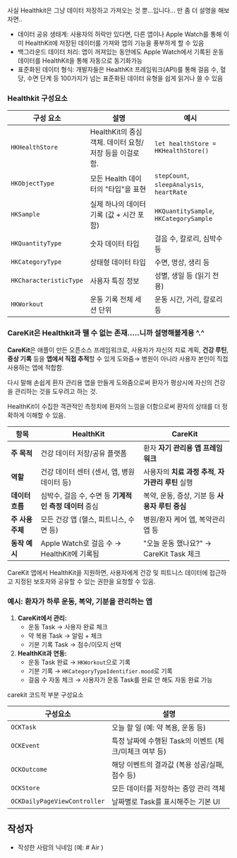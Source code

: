 
사실 Healthkit은 그냥 데이터 저장하고 가져오는 것 뿐...입니다... 만 좀 더 설명을 해보자면..
- 데이터 공유 생태계: 사용자의 허락만 있다면, 다른 앱이나 Apple Watch를 통해 이미 HealthKit에 저장된 데이터를 가져와 앱의 기능을 풍부하게 할 수 있음
- 백그라운드 데이터 처리: 앱이 꺼져있는 동안에도 Apple Watch에서 기록된 운동 데이터를 HealthKit을 통해 자동으로 동기화가능
- 표준화된 데이터 형식: 개발자들은 HealthKit 프레임워크(API)를 통해 걸음 수, 혈당, 수면 단계 등 100가지가 넘는 표준화된 데이터 유형을 쉽게 읽거나 쓸 수 있음

### Healthkit 구성요소

|구성 요소|설명|예시|
|---|---|---|
|`HKHealthStore`|HealthKit의 중심 객체. 데이터 요청/저장 등을 이걸로 함.|`let healthStore = HKHealthStore()`|
|`HKObjectType`|모든 Health 데이터의 "타입"을 표현|`stepCount`, `sleepAnalysis`, `heartRate`|
|`HKSample`|실제 하나의 데이터 기록 (값 + 시간 포함)|`HKQuantitySample`, `HKCategorySample`|
|`HKQuantityType`|숫자 데이터 타입|걸음 수, 칼로리, 심박수 등|
|`HKCategoryType`|상태형 데이터 타입|수면, 명상, 생리 등|
|`HKCharacteristicType`|사용자 특징 정보|성별, 생일 등 (읽기 전용)|
|`HKWorkout`|운동 기록 전체 세션 단위|운동 시간, 거리, 칼로리 등|


### CareKit은 Healthkit과 뗄 수 없는 존재.....니까 설명해볼게용 ^.^


**CareKit**은 애플이 만든 오픈소스 프레임워크로, 사용자가 자신의 치료 계획, **건강 루틴**, **증상 기록** 등을 **앱에서 직접 추적**할 수 있게 도와줌→ 병원이 아니라 사용자 본인이 직접 사용하는 앱에 적합함.

다시 말해 손쉽게 환자 관리용 앱을 만들게 도와줌으로써 환자가 평상시에 자신의 건강을 관리하는 것을 도우려고 하는 것. 

HealthKit이 수집한 객관적인 측정치에 환자의 느낌을 더함으로써 환자의 상태를 더 정확하게 이해할 수 있음.

|항목|**HealthKit**|**CareKit**|
|---|---|---|
|**주 목적**|건강 데이터 저장/공유 플랫폼|환자 **자기 관리용 앱 프레임워크**|
|**역할**|건강 데이터 센터 (센서, 앱, 병원 데이터 등)|사용자의 **치료 과정 추적**, **자가관리 루틴** 실행|
|**데이터 흐름**|심박수, 걸음 수, 수면 등 **기계적인 측정 데이터** 중심|복약, 운동, 증상, 기분 등 **사용자 루틴 중심**|
|**주 사용 주체**|모든 건강 앱 (헬스, 피트니스, 수면 등)|병원/환자 케어 앱, 복약관리 앱 등|
|**동작 예시**|Apple Watch로 걸음 수 → HealthKit에 기록됨|"오늘 운동 했나요?" → CareKit Task 체크|

CareKit 앱에서 HealthKit을 지원하면, 사용자에게 건강 및 피트니스 데이터에 접근하고 지정된 보호자와 공유할 수 있는 권한을 요청할 수 있음.

### 예시: 환자가 **하루 운동, 복약, 기분**을 관리하는 앱

1. **CareKit에서 관리:**
    - 운동 Task → 사용자 완료 체크
    - 약 복용 Task → 알림 + 체크
    - 기분 기록 Task → 점수/이모지 선택
2. **HealthKit과 연동:**
    - 운동 Task 완료 → `HKWorkout`으로 기록
    - 기분 기록 → `HKCategoryTypeIdentifier.mood`로 기록
    - 걸음 수 자동 체크 → 사용자가 운동 Task를 완료 안 해도 자동 완료 가능


carekit 코드적 부분 구성요소

|구성요소|설명|
|---|---|
|`OCKTask`|오늘 할 일 (예: 약 복용, 운동 등)|
|`OCKEvent`|특정 날짜에 수행된 Task의 이벤트 (체크/미체크 여부 등)|
|`OCKOutcome`|해당 이벤트의 결과값 (복용 성공/실패, 점수 등)|
|`OCKStore`|모든 데이터를 저장하는 중앙 관리 객체|
|`OCKDailyPageViewController`|날짜별로 Task를 표시해주는 기본 UI|
## 작성자
- 작성한 사람의 닉네임 (예: # Air )
